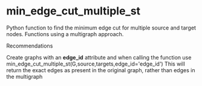 # min_edge_cut_multiple_st

Python function to find the minimum edge cut for multiple source and target nodes.
Functions using a multigraph approach.

Recommendations

Create graphs with an **edge_id** attribute and when calling the function use 
min_edge_cut_multiple_st(G,source,targets,edge_id='edge_id')
This will return the exact edges as present in the original graph, rather than edges in the multigraph
